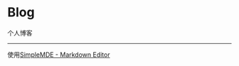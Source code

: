 # Blog
个人博客

---

使用[SimpleMDE - Markdown Editor](https://github.com/sparksuite/simplemde-markdown-editor)
